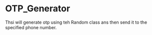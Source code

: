 # OTP_Generator
Thsi will generate otp using teh Random class ans then send it to the specified phone number.

